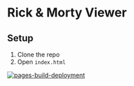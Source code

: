 # Rick & Morty Viewer

## Setup

1. Clone the repo
2. Open `index.html`

[![pages-build-deployment](https://github.com/gabriel-rodriguezcastellini/rick-and-morty-character-viewer/actions/workflows/pages/pages-build-deployment/badge.svg)](https://github.com/gabriel-rodriguezcastellini/rick-and-morty-character-viewer/actions/workflows/pages/pages-build-deployment)
